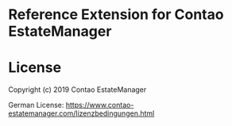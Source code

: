 # Reference Extension for Contao EstateManager

# License
Copyright (c) 2019 Contao EstateManager

German License: https://www.contao-estatemanager.com/lizenzbedingungen.html
